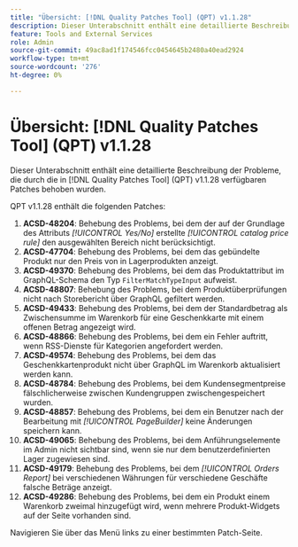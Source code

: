 ```yaml
---
title: "Übersicht: [!DNL Quality Patches Tool] (QPT) v1.1.28"
description: Dieser Unterabschnitt enthält eine detaillierte Beschreibung der Probleme, die durch die in [!DNL Quality Patches Tool]  (QPT) v1.1.28 verfügbaren Patches behoben wurden.
feature: Tools and External Services
role: Admin
source-git-commit: 49ac8ad1f174546fcc0454645b2480a40ead2924
workflow-type: tm+mt
source-wordcount: '276'
ht-degree: 0%

---
```


# Übersicht: [!DNL Quality Patches Tool] (QPT) v1.1.28

Dieser Unterabschnitt enthält eine detaillierte Beschreibung der Probleme, die durch die in [!DNL Quality Patches Tool] (QPT) v1.1.28 verfügbaren Patches behoben wurden.

QPT v1.1.28 enthält die folgenden Patches:

1. **ACSD-48204**: Behebung des Problems, bei dem der auf der Grundlage des Attributs *[!UICONTROL Yes/No]* erstellte *[!UICONTROL catalog price rule]* den ausgewählten Bereich nicht berücksichtigt.
1. **ACSD-47704**: Behebung des Problems, bei dem das gebündelte Produkt nur den Preis von in Lagerprodukten anzeigt.
1. **ACSD-49370**: Behebung des Problems, bei dem das Produktattribut im GraphQL-Schema den Typ `FilterMatchTypeInput` aufweist.
1. **ACSD-48807**: Behebung des Problems, bei dem Produktüberprüfungen nicht nach Storebericht über GraphQL gefiltert werden.
1. **ACSD-49433**: Behebung des Problems, bei dem der Standardbetrag als Zwischensumme im Warenkorb für eine Geschenkkarte mit einem offenen Betrag angezeigt wird.
1. **ACSD-48866**: Behebung des Problems, bei dem ein Fehler auftritt, wenn RSS-Dienste für Kategorien angefordert werden.
1. **ACSD-49574**: Behebung des Problems, bei dem das Geschenkkartenprodukt nicht über GraphQL im Warenkorb aktualisiert werden kann.
1. **ACSD-48784**: Behebung des Problems, bei dem Kundensegmentpreise fälschlicherweise zwischen Kundengruppen zwischengespeichert wurden.
1. **ACSD-48857**: Behebung des Problems, bei dem ein Benutzer nach der Bearbeitung mit *[!UICONTROL PageBuilder]* keine Änderungen speichern kann.
1. **ACSD-49065**: Behebung des Problems, bei dem Anführungselemente im Admin nicht sichtbar sind, wenn sie nur dem benutzerdefinierten Lager zugewiesen sind.
1. **ACSD-49179**: Behebung des Problems, bei dem *[!UICONTROL Orders Report]* bei verschiedenen Währungen für verschiedene Geschäfte falsche Beträge anzeigt.
1. **ACSD-49286**: Behebung des Problems, bei dem ein Produkt einem Warenkorb zweimal hinzugefügt wird, wenn mehrere Produkt-Widgets auf der Seite vorhanden sind.

Navigieren Sie über das Menü links zu einer bestimmten Patch-Seite.
